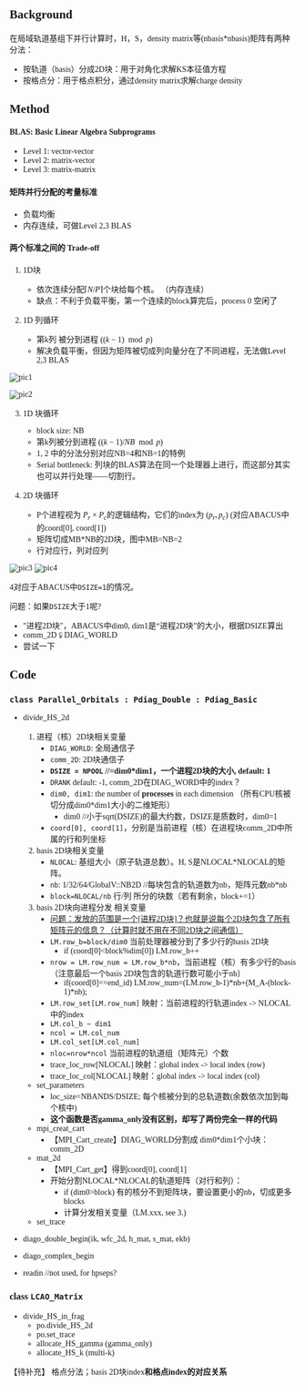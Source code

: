 <font face="Comic Sans MS">

## Background
在局域轨道基组下并行计算时，H，S，density matrix等(nbasis*nbasis)矩阵有两种分法：
- 按轨道（basis）分成2D块：用于对角化求解KS本征值方程
- 按格点分：用于格点积分，通过density matrix求解charge density

## Method
#### BLAS: Basic Linear Algebra Subprograms
- Level 1: vector-vector
- Level 2: matrix-vector
- Level 3: matrix-matrix

#### 矩阵并行分配的考量标准
- 负载均衡
- 内存连续，可做Level 2,3 BLAS

#### 两个标准之间的 Trade-off

1. 1D块
    - 依次连续分配$\lceil N/P\rceil$个块给每个核。
（内存连续）
    - 缺点：不利于负载平衡，第一个连续的block算完后，process 0 空闲了

2. 1D 列循环
    - 第k列 被分到进程 $((k-1) \mod p)$
    - 解决负载平衡，但因为矩阵被切成列向量分在了不同进程，无法做Level 2,3 BLAS

![pic1](#./pic/2D1.png "1D-block")

![pic2](#./pic/2D2.png "1D-col-cyclic")

3. 1D 块循环
    - block size: NB
    - 第k列被分到进程 $((k-1)/NB \mod p)$
    - 1, 2 中的分法分别对应NB=4和NB=1的特例
    - Serial bottleneck: 列块的BLAS算法在同一个处理器上进行，而这部分其实也可以并行处理——切割行。

4. 2D 块循环
    - P个进程视为 $P_r\times P_c$的逻辑结构，它们的index为 $(p_r, p_c)$ (对应ABACUS中的coord[0], coord[1])
    - 矩阵切成MB*NB的2D块，图中MB=NB=2
    - 行对应行，列对应列

![pic3](#./pic/2D3.png "1D-block-cyclic")
![pic4](#./pic/2D4.png "2D-block-cyclic")

4对应于ABACUS中`DSIZE=1`的情况。

问题：如果`DSIZE`大于1呢?
- "进程2D块"，ABACUS中dim0, dim1是“进程2D块”的大小，根据DSIZE算出
- comm_2D $\subsetneqq$ DIAG_WORLD
- 尝试一下
## Code
### `class Parallel_Orbitals : Pdiag_Double : Pdiag_Basic`
- divide_HS_2d
    1. 进程（核）2D块相关变量
        - `DIAG_WORLD`: 全局通信子
        - `comm_2D`: 2D块通信子
        - **`DSIZE = NPOOL` //=dim0*dim1，一个进程2D块的大小, default: 1**
        - `DRANK`  default: -1, comm_2D在DIAG_WORD中的index？
        - `dim0, dim1`: the number of **processes** in each dimension   （所有CPU核被切分成dim0*dim1大小的二维矩形）
            - dim0 //小于sqrt(DSIZE)的最大约数，DSIZE是质数时，dim0=1
        - `coord[0], coord[1]`，分别是当前进程（核）在进程块comm_2D中所属的行和列坐标
    2. basis 2D块相关变量
        - `NLOCAL`: 基组大小（原子轨道总数）。H, S是NLOCAL*NLOCAL的矩阵。
        - `nb`: 1/32/64/GlobalV::NB2D   //每块包含的轨道数为nb，矩阵元数nb*nb
        - `block=NLOCAL/nb`   行/列 所分的块数（若有剩余，block+=1）
    3. basis 2D块向进程分发 相关变量
        - <u>问题：发放的范围是一个[进程2D块]？也就是说每个2D块包含了所有矩阵元的信息？（计算时就不用在不同2D块之间通信）</u>
        - `LM.row_b=block/dim0`		当前处理器被分到了多少行的basis 2D块
            - if (coord[0]<block%dim[0])  LM.row_b++
        - `nrow = LM.row_num = LM.row_b*nb`，当前进程（核）有多少行的basis（注意最后一个basis 2D块包含的轨道行数可能小于nb）
            - if(coord[0]==end_id) LM.row_num=(LM.row_b-1)*nb+(M_A-(block-1)*nb);
        - `LM.row_set[LM.row_num]` 映射：当前进程的行轨道index -> NLOCAL中的index
        - `LM.col_b ~ dim1`
        - `ncol = LM.col_num`
        - `LM.col_set[LM.col_num]`
        - `nloc=nrow*ncol`	当前进程的轨道组（矩阵元）个数
        - trace_loc_row[NLOCAL] 映射：global index -> local index (row)
        - trace_loc_col[NLOCAL] 映射：global index -> local index (col)
    - set_parameters
        - loc_size=NBANDS/DSIZE;	每个核被分到的总轨道数(余数依次加到每个核中)
        - **这个函数是否gamma_only没有区别，却写了两份完全一样的代码**
    - mpi_creat_cart
        - 【MPI_Cart_create】DIAG_WORLD分割成 dim0*dim1个小块：comm_2D
    - mat_2d
        - 【MPI_Cart_get】得到coord[0], coord[1]
        - 开始分割NLOCAL*NLOCAL的轨道矩阵（对行和列）：
            - if (dim0>block)	有的核分不到矩阵块，要设置更小的nb，切成更多blocks
            - 计算分发相关变量（LM.xxx, see 3.)
    - set_trace
     <!-- cart2blacs(comm_2D, dim0, dim1, NLOCAL, nb, nrow, desc, mpi_comm_rows, mpi_comm_cols)
        - descinit_(desc, &N, &N, &nblk, &nblk, &ISRC, &ISRC, &my_blacs_ctxt, &lld, &info);
            - N = NLOCAL，元素总数
            - nblk = nb，块总数
            - ISRC = 0，矩阵第一行/列所在进程号？
            - lld: local leading dimension -->

- diago_double_begin(ik, wfc_2d, h_mat, s_mat, ekb)
- diago_complex_begin
- readin    //not used, for hpseps?



### class `LCAO_Matrix`
- divide_HS_in_frag
    - po.divide_HS_2d
    - po.set_trace
    - allocate_HS_gamma (gamma_only)
    - allocate_HS_k (multi-k)

【待补充】
格点分法；basis 2D块index**和格点index的对应关系**
